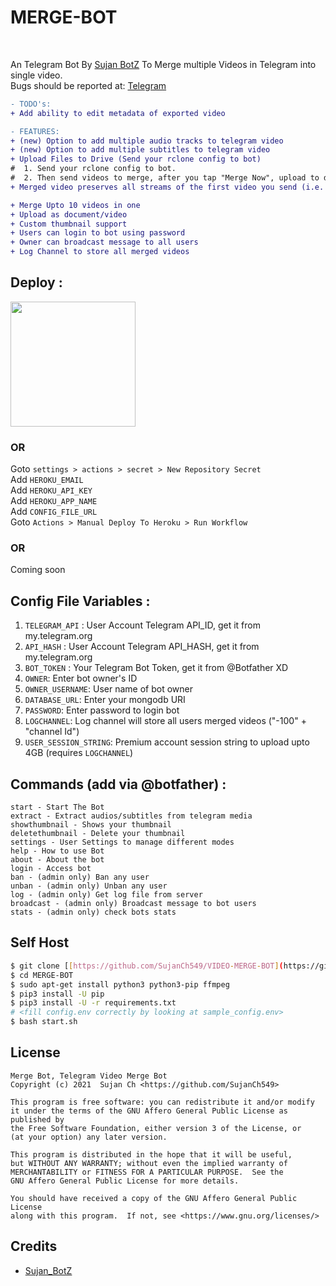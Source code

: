 # MERGE-BOT
<br>

An Telegram Bot By [Sujan BotZ](https://t.me/Sujan_BotZ) To Merge multiple Videos in Telegram into single video. <br>
Bugs should be reported at: [Telegram](https://t.me/Sujan_BotZ)

```diff
- TODO's:
+ Add ability to edit metadata of exported video

- FEATURES:
+ (new) Option to add multiple audio tracks to telegram video
+ (new) Option to add multiple subtitles to telegram video
+ Upload Files to Drive (Send your rclone config to bot)
#  1. Send your rclone config to bot.
#  2. Then send videos to merge, after you tap "Merge Now", upload to drive option will available.
+ Merged video preserves all streams of the first video you send (i.e. all audiotracks/subtitles)

+ Merge Upto 10 videos in one 
+ Upload as document/video 
+ Custom thumbnail support
+ Users can login to bot using password
+ Owner can broadcast message to all users
+ Log Channel to store all merged videos

```
## Deploy :
<p><a href="https://heroku.com/deploy?template=https://github.com/SujanCh549/VIDEO-MERGE-BOT"><img src="https://img.shields.io/badge/Deploy%20To%20Heroku-blueviolet?style=for-the-badge&logo=heroku" width="200""/></a></p>

### OR
Goto `settings > actions > secret > New Repository Secret` <br>
Add `HEROKU_EMAIL` <br>
Add `HEROKU_API_KEY` <br>
Add `HEROKU_APP_NAME` <br>
Add `CONFIG_FILE_URL` <br>
Goto `Actions > Manual Deploy To Heroku > Run Workflow`

### OR
Coming soon

## Config File Variables :
1. `TELEGRAM_API` : User Account Telegram API_ID, get it from my.telegram.org
2. `API_HASH` : User Account Telegram API_HASH, get it from my.telegram.org
3. `BOT_TOKEN` : Your Telegram Bot Token, get it from @Botfather XD
4. `OWNER`: Enter bot owner's ID
5. `OWNER_USERNAME`: User name of bot owner
6. `DATABASE_URL`: Enter your mongodb URI
7. `PASSWORD`: Enter password to login bot
8. `LOGCHANNEL`: Log channel will store all users merged videos ("-100" + "channel Id")
9. `USER_SESSION_STRING`: Premium account session string to upload upto 4GB (requires `LOGCHANNEL`)


## Commands (add via @botfather) :
```
start - Start The Bot
extract - Extract audios/subtitles from telegram media
showthumbnail - Shows your thumbnail
deletethumbnail - Delete your thumbnail
settings - User Settings to manage different modes
help - How to use Bot
about - About the bot
login - Access bot
ban - (admin only) Ban any user
unban - (admin only) Unban any user
log - (admin only) Get log file from server
broadcast - (admin only) Broadcast message to bot users
stats - (admin only) check bots stats
```

## Self Host
```sh
$ git clone [[https://github.com/SujanCh549/VIDEO-MERGE-BOT](https://github.com/SujanCh549/VIDEO-MERGE-BOT)](https://github.com/SujanCh549/VIDEO-MERGE-BOT).git
$ cd MERGE-BOT
$ sudo apt-get install python3 python3-pip ffmpeg
$ pip3 install -U pip
$ pip3 install -U -r requirements.txt
# <fill config.env correctly by looking at sample_config.env>
$ bash start.sh
```

## License
```
Merge Bot, Telegram Video Merge Bot
Copyright (c) 2021  Sujan Ch <https://github.com/SujanCh549>

This program is free software: you can redistribute it and/or modify
it under the terms of the GNU Affero General Public License as published by
the Free Software Foundation, either version 3 of the License, or
(at your option) any later version.

This program is distributed in the hope that it will be useful,
but WITHOUT ANY WARRANTY; without even the implied warranty of
MERCHANTABILITY or FITNESS FOR A PARTICULAR PURPOSE.  See the
GNU Affero General Public License for more details.

You should have received a copy of the GNU Affero General Public License
along with this program.  If not, see <https://www.gnu.org/licenses/>
```

## Credits

- [Sujan_BotZ](https://github.com/SujanCh549)
